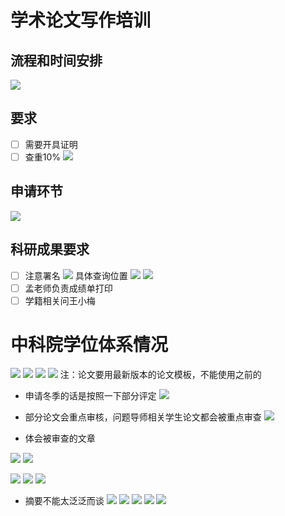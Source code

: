 # 学术论文写作培训
## 流程和时间安排
![](%E5%AD%A6%E6%9C%AF%E8%AE%BA%E6%96%87%E5%86%99%E4%BD%9C%E5%9F%B9%E8%AE%AD/986AF5F1-C7F8-43AA-9DEA-4447AFB8E454.png)
## 要求
- [ ] 需要开具证明
- [ ] 查重10%
![](%E5%AD%A6%E6%9C%AF%E8%AE%BA%E6%96%87%E5%86%99%E4%BD%9C%E5%9F%B9%E8%AE%AD/ECADC14E-B744-4882-BB50-0F2489FE8357.png)
## 申请环节

![](%E5%AD%A6%E6%9C%AF%E8%AE%BA%E6%96%87%E5%86%99%E4%BD%9C%E5%9F%B9%E8%AE%AD/441862C7-1F1A-44BE-A20D-6F16AB3B7C17.png)

## 科研成果要求
- [ ] 注意署名
![](%E5%AD%A6%E6%9C%AF%E8%AE%BA%E6%96%87%E5%86%99%E4%BD%9C%E5%9F%B9%E8%AE%AD/074E1DD6-DF29-40E6-8370-E593BD33B5CC.png)
具体查询位置
![](%E5%AD%A6%E6%9C%AF%E8%AE%BA%E6%96%87%E5%86%99%E4%BD%9C%E5%9F%B9%E8%AE%AD/9C9E7EEE-BDB9-4C33-B5D3-17EA042A6B06.png)
![](%E5%AD%A6%E6%9C%AF%E8%AE%BA%E6%96%87%E5%86%99%E4%BD%9C%E5%9F%B9%E8%AE%AD/D312B7A8-8993-49F7-9C71-2963C0199752.png)
- [ ] 孟老师负责成绩单打印
- [ ] 学籍相关问王小梅

# 中科院学位体系情况
![](%E5%AD%A6%E6%9C%AF%E8%AE%BA%E6%96%87%E5%86%99%E4%BD%9C%E5%9F%B9%E8%AE%AD/81FA5276-D835-4A33-87D0-1D196FE0622A.png)
![](%E5%AD%A6%E6%9C%AF%E8%AE%BA%E6%96%87%E5%86%99%E4%BD%9C%E5%9F%B9%E8%AE%AD/FF0B84C9-CE79-4FA8-9F18-8A15C765E243.png)
![](%E5%AD%A6%E6%9C%AF%E8%AE%BA%E6%96%87%E5%86%99%E4%BD%9C%E5%9F%B9%E8%AE%AD/ABAD8146-191C-469B-A41F-BF528A0DD0FD.png)
![](%E5%AD%A6%E6%9C%AF%E8%AE%BA%E6%96%87%E5%86%99%E4%BD%9C%E5%9F%B9%E8%AE%AD/5992155A-3CF9-44C2-9CD9-021F2ECB7D83.png)
注：论文要用最新版本的论文模板，不能使用之前的
* 申请冬季的话是按照一下部分评定 
![](%E5%AD%A6%E6%9C%AF%E8%AE%BA%E6%96%87%E5%86%99%E4%BD%9C%E5%9F%B9%E8%AE%AD/3380A97C-A203-42C0-92F5-9D6A65DF4560.png)

* 部分论文会重点审核，问题导师相关学生论文都会被重点审查
![](%E5%AD%A6%E6%9C%AF%E8%AE%BA%E6%96%87%E5%86%99%E4%BD%9C%E5%9F%B9%E8%AE%AD/EB6D08D9-1ADC-4286-ADEE-B78DC941B617.png)

* 体会被审查的文章

![](%E5%AD%A6%E6%9C%AF%E8%AE%BA%E6%96%87%E5%86%99%E4%BD%9C%E5%9F%B9%E8%AE%AD/790D4017-10D4-43A7-9C82-293419403ACB.png)
![](%E5%AD%A6%E6%9C%AF%E8%AE%BA%E6%96%87%E5%86%99%E4%BD%9C%E5%9F%B9%E8%AE%AD/EC7EA20E-F610-402B-8EAD-69410CB6FDB7.png)



![](%E5%AD%A6%E6%9C%AF%E8%AE%BA%E6%96%87%E5%86%99%E4%BD%9C%E5%9F%B9%E8%AE%AD/8199F8F2-22E2-4578-974D-560CB09A12BE.png)
![](%E5%AD%A6%E6%9C%AF%E8%AE%BA%E6%96%87%E5%86%99%E4%BD%9C%E5%9F%B9%E8%AE%AD/409CB83A-5547-4D4D-B053-1356832A0551.png)
![](%E5%AD%A6%E6%9C%AF%E8%AE%BA%E6%96%87%E5%86%99%E4%BD%9C%E5%9F%B9%E8%AE%AD/A48F0541-09CF-404E-BB11-AC08B6C02B0D.png)
* 摘要不能太泛泛而谈
![](%E5%AD%A6%E6%9C%AF%E8%AE%BA%E6%96%87%E5%86%99%E4%BD%9C%E5%9F%B9%E8%AE%AD/B7143C7F-9550-46F8-BA1C-67275757D4CA.png)
![](%E5%AD%A6%E6%9C%AF%E8%AE%BA%E6%96%87%E5%86%99%E4%BD%9C%E5%9F%B9%E8%AE%AD/EBBBFF0D-AF85-4BC8-8BE3-1C50A93A79F2.png)
![](%E5%AD%A6%E6%9C%AF%E8%AE%BA%E6%96%87%E5%86%99%E4%BD%9C%E5%9F%B9%E8%AE%AD/DD2DADDD-9BD6-4F56-AA8D-F7F9121A57AC.png)
![](%E5%AD%A6%E6%9C%AF%E8%AE%BA%E6%96%87%E5%86%99%E4%BD%9C%E5%9F%B9%E8%AE%AD/26CE2184-F785-4A07-AF6A-CA5B29E716A1.png)
![](%E5%AD%A6%E6%9C%AF%E8%AE%BA%E6%96%87%E5%86%99%E4%BD%9C%E5%9F%B9%E8%AE%AD/40691743-69DB-4A40-9386-A48AF1A0135D.png)






